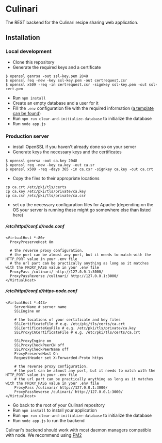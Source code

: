 # Culinari

The REST backend for the Culinari recipe sharing web application.

## Installation

### Local development
* Clone this repository
* Generate the required keys and a certificate

```
$ openssl genrsa -out ssl-key.pem 2048
$ openssl req -new -key ssl-key.pem -out certrequest.csr
$ openssl x509 -req -in certrequest.csr -signkey ssl-key.pem -out ssl-cert.pem
```
* Run `npm install`
* Create an empty database and a user for it
* Fill the `.env` configuration file with the required information ([a template can be found](.env.template))
* Run `npm run clear-and-initialize-database` to initialize the database
* Run `node app.js`

### Production server
* install OpenSSL if you haven't already done so on your server
* Generate keys the necessary keys and the certificates
```
$ openssl genrsa -out ca.key 2048
$ openssl req -new -key ca.key -out ca.sr
$ openssl x509 -req -days 365 -in ca.csr -signkey ca.key -out ca.crt
```

* Copy the files to their appropriate locations
```
cp ca.crt /etc/pki/tls/certs
cp ca.key /etc/pki/tls/private/ca.key
cp ca.csr /etc/pki/tls/private/ca.csr
```

* set up the necessary configuration files for Apache (depending on the OS your server is running these might go somewhere else than listed here)

##### /etc/httpd/conf.d/node.conf
```
<VirtualHost *:80>
  ProxyPreserveHost On

  # the reverse proxy configuration.
  # the port can be almost any port, but it needs to match with the HTTP_PORT value in your .env file
  # the url part can be practically anything as long as it matches with the PROXY_PASS value in your .env file
  ProxyPass /culinari/ http://127.0.0.1:3000/
  ProxyPassReverse /culinari/ http://127.0.0.1:3000/
</VirtualHost>
```

##### /etc/httpd/conf.d/https-node.conf
```
<VirtualHost *:443>
    ServerName # server name
    SSLEngine on

    # the locations of your certificate and key files
    SSLCertificateFile # e.g. /etc/pki/tls/certs/ca.crt
    SSLCertificateKeyFile # e.g. /etc/pki/tls/private/ca.key
    SSLProxyCACertificateFile # e.g. /etc/pki/tls/certs/ca.crt

    SSLProxyEngine on
    SSLProxyCheckPeerCN off
    SSLProxyCheckPeerName off
    ProxyPreserveHost On
    RequestHeader set X-Forwarded-Proto https

    # the reverse proxy configuration.
    # the port can be almost any port, but it needs to match with the HTTP_PORT value in your .env file
    # the url part can be practically anything as long as it matches with the PROXY_PASS value in your .env file
    ProxyPass /culinari/ http://127.0.0.1:3000/
    ProxyPassReverse /culinari/ http://127.0.0.1:3000/
</VirtualHost>
```

* Go back to the root of your Culinari repository
* Run `npm install` to install your application
* Run `npm run clear-and-initialize-database` to initialize the database
* Run `node app.js` to run the backend

Culinari's backend should work with most daemon managers compatible with node. We recommend using [PM2](https://pm2.keymetrics.io/)